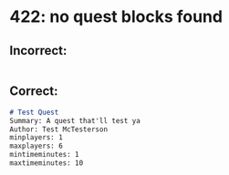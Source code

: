 # 422: no quest blocks found
## Incorrect:

```markdown

```

## Correct:

```markdown
# Test Quest
Summary: A quest that'll test ya
Author: Test McTesterson
minplayers: 1
maxplayers: 6
mintimeminutes: 1
maxtimeminutes: 10
```

